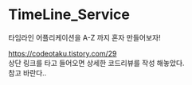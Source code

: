 # TimeLine_Service
타임라인 어플리케이션을 A-Z 까지 혼자 만들어보자!

https://codeotaku.tistory.com/29 <br/>
상단 링크를 타고 들어오면 상세한 코드리뷰를 작성 해놓았다. <br/>
참고 바란다..
